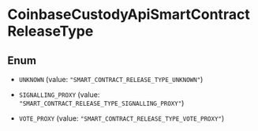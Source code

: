 
# CoinbaseCustodyApiSmartContractReleaseType

## Enum


* `UNKNOWN` (value: `"SMART_CONTRACT_RELEASE_TYPE_UNKNOWN"`)

* `SIGNALLING_PROXY` (value: `"SMART_CONTRACT_RELEASE_TYPE_SIGNALLING_PROXY"`)

* `VOTE_PROXY` (value: `"SMART_CONTRACT_RELEASE_TYPE_VOTE_PROXY"`)




